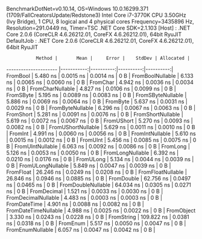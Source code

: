 
BenchmarkDotNet=v0.10.14, OS=Windows 10.0.16299.371 (1709/FallCreatorsUpdate/Redstone3)
Intel Core i7-3770K CPU 3.50GHz (Ivy Bridge), 1 CPU, 8 logical and 4 physical cores
Frequency=3435896 Hz, Resolution=291.0449 ns, Timer=TSC
.NET Core SDK=2.1.103
  [Host]     : .NET Core 2.0.6 (CoreCLR 4.6.26212.01, CoreFX 4.6.26212.01), 64bit RyuJIT
  DefaultJob : .NET Core 2.0.6 (CoreCLR 4.6.26212.01, CoreFX 4.6.26212.01), 64bit RyuJIT


               Method |       Mean |     Error |    StdDev | Allocated |
--------------------- |-----------:|----------:|----------:|----------:|
             FromBool |   5.480 ns | 0.0015 ns | 0.0014 ns |       0 B |
     FromBoolNullable |   6.133 ns | 0.0065 ns | 0.0060 ns |       0 B |
             FromChar |   4.942 ns | 0.0036 ns | 0.0034 ns |       0 B |
     FromCharNullable |   4.827 ns | 0.0106 ns | 0.0099 ns |       0 B |
            FromSByte |   5.195 ns | 0.0089 ns | 0.0083 ns |       0 B |
    FromSByteNullable |   5.886 ns | 0.0069 ns | 0.0064 ns |       0 B |
             FromByte |   5.637 ns | 0.0031 ns | 0.0029 ns |       0 B |
     FromByteNullable |   6.296 ns | 0.0067 ns | 0.0063 ns |       0 B |
            FromShort |   5.281 ns | 0.0091 ns | 0.0076 ns |       0 B |
    FromShortNullable |   5.619 ns | 0.0072 ns | 0.0067 ns |       0 B |
           FromUShort |   5.270 ns | 0.0093 ns | 0.0082 ns |       0 B |
   FromUShortNullable |   5.629 ns | 0.0011 ns | 0.0010 ns |       0 B |
              FromInt |   4.991 ns | 0.0060 ns | 0.0056 ns |       0 B |
      FromIntNullable |   5.610 ns | 0.0015 ns | 0.0012 ns |       0 B |
             FromUInt |   5.456 ns | 0.0085 ns | 0.0075 ns |       0 B |
     FromUIntNullable |   6.063 ns | 0.0092 ns | 0.0086 ns |       0 B |
             FromLong |   5.126 ns | 0.0053 ns | 0.0050 ns |       0 B |
     FromLongNullable |   6.392 ns | 0.0210 ns | 0.0176 ns |       0 B |
            FromULong |   5.134 ns | 0.0044 ns | 0.0039 ns |       0 B |
    FromULongNullable |   5.849 ns | 0.0047 ns | 0.0039 ns |       0 B |
            FromFloat |  26.246 ns | 0.0249 ns | 0.0208 ns |       0 B |
    FromFloatNullable |  26.846 ns | 0.0946 ns | 0.0885 ns |       0 B |
           FromDouble |  62.756 ns | 0.0497 ns | 0.0465 ns |       0 B |
   FromDoubleNullable |  64.034 ns | 0.0305 ns | 0.0271 ns |       0 B |
          FromDecimal |   1.521 ns | 0.0033 ns | 0.0030 ns |       0 B |
  FromDecimalNullable |   4.483 ns | 0.0003 ns | 0.0003 ns |       0 B |
         FromDateTime |   4.901 ns | 0.0088 ns | 0.0082 ns |       0 B |
 FromDateTimeNullable |   4.988 ns | 0.0025 ns | 0.0022 ns |       0 B |
           FromObject |   3.330 ns | 0.0243 ns | 0.0228 ns |       0 B |
           FromString | 109.822 ns | 0.0381 ns | 0.0318 ns |       0 B |
             FromEnum |   5.517 ns | 0.0050 ns | 0.0047 ns |       0 B |
     FromEnumNullable |   6.057 ns | 0.0047 ns | 0.0042 ns |       0 B |
